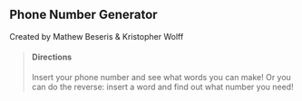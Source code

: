<h2>Phone Number Generator</h2>
<p>Created by Mathew Beseris &amp; Kristopher Wolff</p>

<blockquote>
  <h4>Directions</h4>
  
  <p>Insert your phone number and see what words you can make! Or you can do the reverse: insert a word and find out what number you need!</p>
</blockquote>
